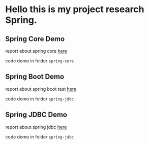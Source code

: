 # Hello this is my project research Spring.

## Spring Core Demo

report about spring core [here](./spring-core/spring-core-report.md)

code demo in folder `spring-core`

## Spring Boot Demo

report about spring boot test  [here](./spring-jdbc/spring-jdbc-report.md)

code demo in folder `spring-jdbc`

## Spring JDBC Demo

report about spring jdbc [here](./spring-jdbc/spring-jdbc-report.md)

code demo in folder `spring-jdbc`
